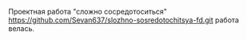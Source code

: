Проектная работа "сложно сосредотоситься"
https://github.com/Sevan637/slozhno-sosredotochitsya-fd.git 
работа велась. 